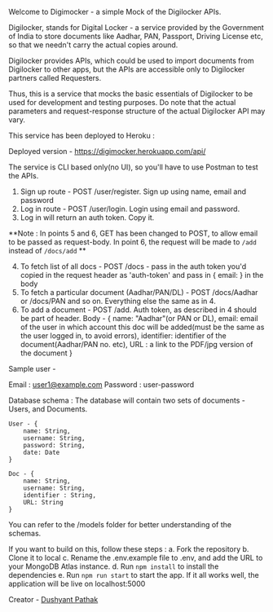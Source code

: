 Welcome to Digimocker - a simple Mock of the Digilocker APIs.

Digilocker, stands for Digital Locker - a service provided by the Government of India to store documents like Aadhar, PAN, Passport, Driving License etc, so that we needn't carry the actual copies around.

Digilocker provides APIs, which could be used to import documents from Digilocker to other apps, but the APIs are accessible only to Digilocker partners called Requesters.

Thus, this is a service that mocks the basic essentials of Digilocker to be used for development and testing purposes. Do note that the actual parameters and request-response structure of the actual Digilocker API may vary. 

This service has been deployed to Heroku : 

Deployed version - https://digimocker.herokuapp.com/api/

The service is CLI based only(no UI), so you'll have to use Postman to test the APIs.

1. Sign up route - POST /user/register. Sign up using name, email and password
2. Log in route - POST /user/login. Login using email and password.
3. Log in will return an auth token. Copy it.

**Note : In points 5 and 6, GET has been changed to POST, to allow email to be passed as request-body. In point 6, the request will be made to `/add` instead of `/docs/add` **

4. To fetch list of all docs - POST /docs - pass in the auth token you'd copied in the request header as 'auth-token' and pass in { email: <your-login-email> } in the body
5. To fetch a particular document (Aadhar/PAN/DL) - POST /docs/Aadhar or /docs/PAN and so on. Everything else the same as in 4.
6. To add a document - POST /add. Auth token, as described in 4 should be part of header. Body - 
{
    name: "Aadhar"(or PAN or DL),
    email: email of the user in which account this doc will be added(must be the same as the user logged in, to avoid errors),
    identifier: identifier of the document(Aadhar/PAN no. etc),
    URL : a link to the PDF/jpg version of the document
}

Sample user - 

Email : user1@example.com
Password : user-password

Database schema : 
    The database will contain two sets of documents - Users, and Documents.
    
    User - {
        name: String,
        username: String,
        password: String,
        date: Date
    }

    Doc - {
        name: String,
        username: String,
        identifier : String,
        URL: String
    }
    
You can refer to the /models folder for better understanding of the schemas.

If you want to build on this, follow these steps : 
    a. Fork the repository
    b. Clone it to local
    c. Rename the .env.example file to .env, and add the URL to your MongoDB Atlas instance.
    d. Run `npm install` to install the dependencies
    e. Run `npm run start` to start the app. If it all works well, the application will be live on localhost:5000


Creator - [Dushyant Pathak](mailto:dushyant.pathak@crio-users.in)
